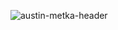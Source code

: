 
![austin-metka-header](https://user-images.githubusercontent.com/15388286/216377249-f3817c79-3cda-4f96-a906-068d7b651641.png)
<!--
**AugustGit/AugustGit** is a ✨ _special_ ✨ repository because its `README.md` (this file) appears on your GitHub profile.
### Hi there 👋
Here are some ideas to get you started:

- 🔭 I’m currently working on ...
- 🌱 I’m currently learning ...
- 👯 I’m looking to collaborate on ...
- 🤔 I’m looking for help with ...
- 💬 Ask me about ...
- 📫 How to reach me: ...
- 😄 Pronouns: ...
- ⚡ Fun fact: ...
-->
